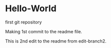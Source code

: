 # Hello-World
first git repository

Making 1st commit to the readme file.

This is 2nd edit to the readme from edit-branch2.
